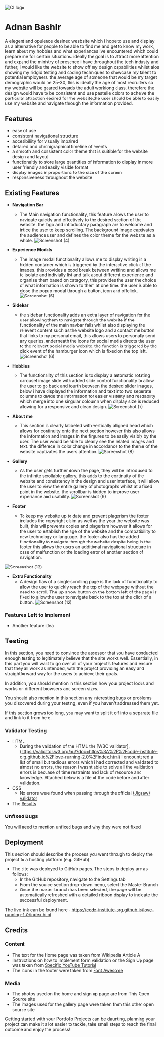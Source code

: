 ![CI logo](https://codeinstitute.s3.amazonaws.com/fullstack/ci_logo_small.png)
# Adnan Bashir

A elegent and opulence desined wesbsite which i hope to use and display as a alternative for people to be able to find me and get to know my work, learn about my hobbies and what experiances ive encountered which could prepare me for certain situations. ideally the goal is to attract more attention and expand the ministry of presence i have throughout the tech industy and futher, i would like the website to show off my design capabilities whilst alos showing my ridgid testing and coding techniques to showcase my talent to potential employeers. the average age of someone that would be my target demographic would be 25-30, this is ideally the age of most recruiters so my website will be geared towards the adult workiong class. therefore the design would have to be consistent and use pastelle colors to acheive the particular attraction desired for the website,the user should be able to easily use my website and navigate through the information provided.

## Features
- ease of use 
- consistent navigational structure
- accesibiliity for visually impaired
- detailed and chronigraphical timeline of events
- a smooth and consistent color theme that is suitible for the website design and layout
- functionaltiy to store large quantities of information to display in more user friendly and easily visible format
- display images in proportions to the size of the screen
- responsiveness throughout the website


## Existing Features
- __Navigation Bar__
    - The Main navigation functionality, this feature allows the user to navigate quickly and effectively to the desired section of the website. the logo and               introductary paragraph are to welcome and intice the user to keep scrolling. The background image captivates the audience user and defines the color theme for the      website as a     whole. 
![Screenshot (4)](https://user-images.githubusercontent.com/120179554/219967391-fcc1d33d-dd0e-4ee4-832c-93f76d491dca.png)
- __Experience Modals__
  - The image modal functionality allows me to display writing in a hidden container which is triggered by the interactive click of the images, this provides a good       break between wrtiting and allows me to isolate and indivially list and talk about different experience and organise them based on catagory, this provides the user     the choice of what information is shown to them at one time. the user is able to close the popup modal through a button, icon and offclick.
![Screenshot (5)](https://user-images.githubusercontent.com/120179554/219967399-705cbdeb-124e-448d-b1c9-7459955f0b77.png)
- __Sidebar__
    - the sidebar functionality adds an extra layer of navigation for the user allowing them to navigate through the website if the functionality of the main navbar        fails,whilst also displaying the relevent content such as the website logo and a contact me button that links to my personal email, this allows users to                personally send any queries. underneath the icons for social media directs the user to the relevent social media website. the function is triggered by the click        event of the hamburger icon which is fixed on the top left.
![Screenshot (6)](https://user-images.githubusercontent.com/120179554/219967400-e7369c72-be59-46a9-95dc-1857ed6431bf.png)
- __Hobbies__
    - The functionality of this section is to display a automatic rotating carousel image slide with added slide control functionality to allow the user to go back and     fourth between the desired slider images, below i have displayed the information and text into two seperate columns to divide the information for easier visibility     and readabiity which merge into one singular coloumn when display size is reduced allowing for a responsive and clean design.
![Screenshot (7)](https://user-images.githubusercontent.com/120179554/219967402-50270998-8337-4dec-941d-a35583317879.png)
- __About me__
    - This section is clearly labbeled with vertically alligned head which allows for continuity onto the next section however this also allows the information and           images in the firgures to be easily visibly by the user. The user would be able to clearly see the related images and text. the differece in color change in          accordance to the theme of the website captivates the users attention.
![Screenshot (8)](https://user-images.githubusercontent.com/120179554/219967403-4e0206a0-77a7-400d-a3df-01bf309df442.png)
- __Gallery__
    - As the user gets further down the page, they will be introduced to the infinite scrollable gallery, this adds to the continuity of the website and consistency in     the design and user interface, it will allow the user to view the entire gallery of photographs whilst at a fixed point in the website. the scrollbar is hidden to      improve user experiance and usability.
![Screenshot (9)](https://user-images.githubusercontent.com/120179554/219967407-5e084f17-367c-4635-a149-c732f6f47218.png)

- __Footer__
   - To keep my website up to date and prevent plagerism the footer includes the copyright claim as well as the year the website was built, this will prevents copies      and plagerism however it allows for the user to establish the age of the website and the compatibility to new technology or language. the footer also has the added functionality to navigate through the website despite being in the footer this allows the users an additional navigational structure in case of malfunction or the loading error of another section of navigation.

![Screenshot (12)](https://user-images.githubusercontent.com/120179554/219972770-cadf4ef9-34cf-405a-8483-0ba98981726c.png)
- __Extra Functionality__
    - A design flaw of a single scrolling page is the lack of functionality to allow the user to quickly reach the top of the webpage without the need to scroll. The       up arrow button on the bottom left of the page is fixed to allow the user to navigate back to the top at the click of a button.
![Screenshot (12)](https://user-images.githubusercontent.com/120179554/219972770-cadf4ef9-34cf-405a-8483-0ba98981726c.png)

 ### Features Left to Implement

- Another feature idea

## Testing 

In this section, you need to convince the assessor that you have conducted enough testing to legitimately believe that the site works well. Essentially, in this part you will want to go over all of your project’s features and ensure that they all work as intended, with the project providing an easy and straightforward way for the users to achieve their goals.

In addition, you should mention in this section how your project looks and works on different browsers and screen sizes.

You should also mention in this section any interesting bugs or problems you discovered during your testing, even if you haven't addressed them yet.

If this section grows too long, you may want to split it off into a separate file and link to it from here.


### Validator Testing 

- HTML
  - During the validation of the HTML the [W3C validator],(https://validator.w3.org/nu/?doc=https%3A%2F%2Fcode-institute-org.github.io%2Flove-running-2.0%2Findex.html) i encountered a list of small but tedious errors which i had corrected and validated to almost no errors, the reason i wasnt able to solve all the validation errors is becuase of time restraints and lack of resource and knowledge. Attached below is a file of the code before and after validation.
- CSS
  - No errors were found when passing through the official [(Jigsaw) validator](https://jigsaw.w3.org/css-validator/)
- The [Results](https://github.com/adzz7867/AdnanBashir/blob/main/validated-code%20(2).odt)
### Unfixed Bugs

You will need to mention unfixed bugs and why they were not fixed.
## Deployment

This section should describe the process you went through to deploy the project to a hosting platform (e.g. GitHub) 

- The site was deployed to GitHub pages. The steps to deploy are as follows: 
  - In the GitHub repository, navigate to the Settings tab 
  - From the source section drop-down menu, select the Master Branch
  - Once the master branch has been selected, the page will be automatically refreshed with a detailed ribbon display to indicate the successful deployment. 

The live link can be found here - https://code-institute-org.github.io/love-running-2.0/index.html 


## Credits 



### Content 

- The text for the Home page was taken from Wikipedia Article A
- Instructions on how to implement form validation on the Sign Up page was taken from [Specific YouTube Tutorial](https://www.youtube.com/)
- The icons in the footer were taken from [Font Awesome](https://fontawesome.com/)

### Media

- The photos used on the home and sign up page are from This Open Source site
- The images used for the gallery page were taken from this other open source site




Getting started with your Portfolio Projects can be daunting, planning your project can make it a lot easier to tackle, take small steps to reach the final outcome and enjoy the process! 
